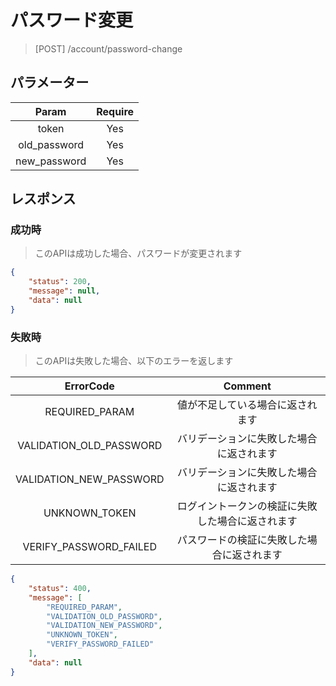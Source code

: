 # パスワード変更
> [POST] /account/password-change
## パラメーター

| Param | Require |
|:-:|:-:|
| token | Yes |
| old_password | Yes |
| new_password | Yes |
## レスポンス
### 成功時
> このAPIは成功した場合、パスワードが変更されます
```JSON
{
    "status": 200,
    "message": null,
    "data": null
}
```
### 失敗時
> このAPIは失敗した場合、以下のエラーを返します

| ErrorCode | Comment |
|:-:|:-:|
| REQUIRED_PARAM | 値が不足している場合に返されます |
| VALIDATION_OLD_PASSWORD | バリデーションに失敗した場合に返されます |
| VALIDATION_NEW_PASSWORD | バリデーションに失敗した場合に返されます |
| UNKNOWN_TOKEN | ログイントークンの検証に失敗した場合に返されます |
| VERIFY_PASSWORD_FAILED | パスワードの検証に失敗した場合に返されます |
``` JSON
{
    "status": 400,
    "message": [
        "REQUIRED_PARAM",
        "VALIDATION_OLD_PASSWORD",
        "VALIDATION_NEW_PASSWORD",
        "UNKNOWN_TOKEN",
        "VERIFY_PASSWORD_FAILED"
    ],
    "data": null
}
```